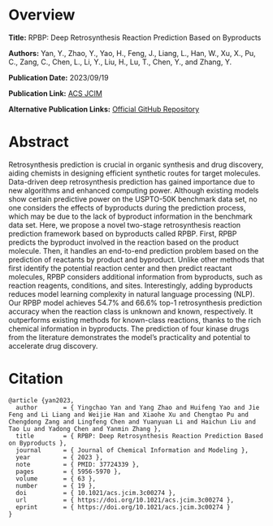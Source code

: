 # Overview
**Title:**
RPBP: Deep Retrosynthesis Reaction Prediction Based on Byproducts

**Authors:**
Yan, Y., Zhao, Y., Yao, H., Feng, J., Liang, L., Han, W., Xu, X., Pu, C., Zang, C., Chen, L., Li, Y., Liu, H., Lu, T., Chen, Y., and Zhang, Y.

**Publication Date:**
2023/09/19

**Publication Link:**
[ACS JCIM](https://pubs.acs.org/doi/10.1021/acs.jcim.3c00274)

**Alternative Publication Links:**
[Official GitHub Repository](https://github.com/yyc776/RPBP)


# Abstract
Retrosynthesis prediction is crucial in organic synthesis and drug discovery, aiding chemists in designing efficient synthetic routes for target molecules. 
Data-driven deep retrosynthesis prediction has gained importance due to new algorithms and enhanced computing power. 
Although existing models show certain predictive power on the USPTO-50K benchmark data set, no one considers the effects of byproducts during the prediction process, which may be due to the lack of byproduct information in the benchmark data set. 
Here, we propose a novel two-stage retrosynthesis reaction prediction framework based on byproducts called RPBP. 
First, RPBP predicts the byproduct involved in the reaction based on the product molecule. 
Then, it handles an end-to-end prediction problem based on the prediction of reactants by product and byproduct. 
Unlike other methods that first identify the potential reaction center and then predict reactant molecules, RPBP considers additional information from byproducts, such as reaction reagents, conditions, and sites. Interestingly, adding byproducts reduces model learning complexity in natural language processing (NLP). 
Our RPBP model achieves 54.7% and 66.6% top-1 retrosynthesis prediction accuracy when the reaction class is unknown and known, respectively. 
It outperforms existing methods for known-class reactions, thanks to the rich chemical information in byproducts. 
The prediction of four kinase drugs from the literature demonstrates the model’s practicality and potential to accelerate drug discovery.


# Citation
```
@article {yan2023,
  author       = { Yingchao Yan and Yang Zhao and Huifeng Yao and Jie Feng and Li Liang and Weijie Han and Xiaohe Xu and Chengtao Pu and Chengdong Zang and Lingfeng Chen and Yuanyuan Li and Haichun Liu and Tao Lu and Yadong Chen and Yanmin Zhang },
  title        = { RPBP: Deep Retrosynthesis Reaction Prediction Based on Byproducts },
  journal      = { Journal of Chemical Information and Modeling },
  year         = { 2023 },
  note         = { PMID: 37724339 },
  pages        = { 5956-5970 },
  volume       = { 63 },
  number       = { 19 },
  doi          = { 10.1021/acs.jcim.3c00274 },
  url          = { https://doi.org/10.1021/acs.jcim.3c00274 },
  eprint       = { https://doi.org/10.1021/acs.jcim.3c00274 }
}
```
